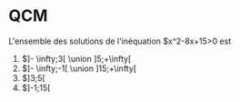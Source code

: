 # QCM

L'ensemble des solutions de l'inéquation $x^2-8x+15>0 est
1. $]- \infty;3[ \union ]5;+\infty[
2. $]- \infty;-1[ \union ]15;+\infty[
3. $]3;5[
4. $]-1;15[
